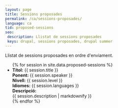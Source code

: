 ```yaml
---
layout: page
title: Sessions proposades
permalink: /ca/sessions-proposades/
language: ca
tid: proposed-sessions
seo:
 description: Llistat de sessions proposades
 keys: drupal, sessions proposades, drupal summer
---
```


Llistat de sessions proposades en ordre d'enviament.
<ul>
{% for session in site.data.proposed-sessions %}
  <li class="proposed--session">
    <strong>Títol:</strong> {{ session.title }}<br/>
    <strong>Ponent:</strong> {{ session.speaker }}<br/>
    <strong>Nivell:</strong> {{ session.level }}<br/>
    <strong>Idiomes:</strong> {{ session.languages }}<br/>
    <div class="proposed--session__description tab--closed"><strong>Descripció:</strong> <div class="proposed--session__description__value tab--collapsed">{{ session.description | markdownify }}</div></div>
  </li>
{% endfor %}
</ul>
